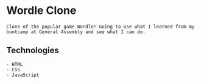 # Wordle Clone 

    Clone of the popular game Wordle! Going to use what I learned from my bootcamp at General Assembly and see what I can do.

## Technologies

    - HTML
    - CSS
    - JavaScript

